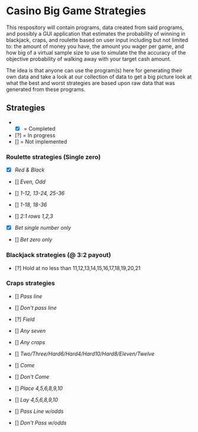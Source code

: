 # Casino Big Game Strategies

This respository will contain programs, data created from said programs, and possibly a GUI application that estimates the probability of winning in blackjack, craps, and roulette based on user input including but not limited to: the amount of money you have, the amount you wager per game, and how big of a virtual sample size to use to simulate the the accuracy of the objective probability of walking away with your target cash amount.

The idea is that anyone can use the program(s) here for generating their own data and take a look at our collection of data to get a big picture look at what the best and worst strategies are based upon raw data that was generated from these programs.

## Strategies
- - [x] = Completed
- [?] = In progress
- [] = Not implemented

### Roulette strategies (Single zero)
- [x] *Red & Black*
 
- [] *Even, Odd*

- [] *1-12, 13-24, 25-36*

- [] *1-18, 18-36*

- [] *2:1 rows 1,2,3*

- [x] *Bet single number only* 

- [] *Bet zero only*

### Blackjack strategies (@ 3:2 payout)
- [?] Hold at no less than 11,12,13,14,15,16,17,18,19,20,21

### Craps strategies
- [] *Pass line*

- [] *Don't pass line*

- [?] *Field*

- [] *Any seven*

- [] *Any craps*

- [] *Two/Three/Hard6/Hard4/Hard10/Hard8/Eleven/Twelve*

- [] *Come*

- [] *Don't Come*

- [] *Place 4,5,6,8,9,10*

- [] *Lay 4,5,6,8,9,10*

- [] *Pass Line w/odds*

- [] *Don't Pass w/odds*
